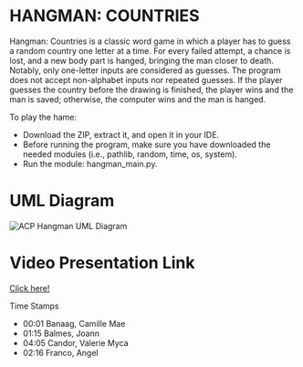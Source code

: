 # HANGMAN: COUNTRIES

  Hangman: Countries is a classic word game in which a player has to guess a random country one letter at a time. For every failed attempt, a chance is lost, and a new body part is hanged, bringing the man closer to death. Notably, only one-letter inputs are considered as guesses. The program does not accept non-alphabet inputs nor repeated guesses. 
  If the player guesses the country before the drawing is finished, the player wins and the man is saved; otherwise, the computer wins and the man is hanged.

To play the hame:
  - Download the ZIP, extract it, and open it in your IDE.
  - Before running the program, make sure you have downloaded the needed modules (i.e., pathlib, random, time, os, system).
  - Run the module: hangman_main.py.


# UML Diagram
![ACP Hangman UML Diagram](https://user-images.githubusercontent.com/117970385/206967273-e413dc30-6f07-4e9e-ba26-2022d077bb03.png)


# Video Presentation Link

[Click here!](https://youtu.be/ACJwLpp320w)

Time Stamps
  - 00:01 Banaag, Camille Mae
  - 01:15 Balmes, Joann
  - 04:05 Candor, Valerie Myca
  - 02:16 Franco, Angel
